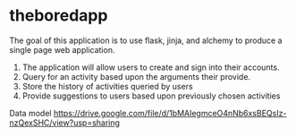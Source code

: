 # theboredapp

The goal of this application is to use flask, jinja, and alchemy to produce a single page web application.

1. The application will allow users to create and sign into their accounts.
2. Query for an activity based upon the arguments their provide.
3. Store the history of activities queried by users
4. Provide suggestions to users based upon previously chosen activities


Data model
https://drive.google.com/file/d/1bMAIegmceO4nNb6xsBEQsIz-nzQexSHC/view?usp=sharing
